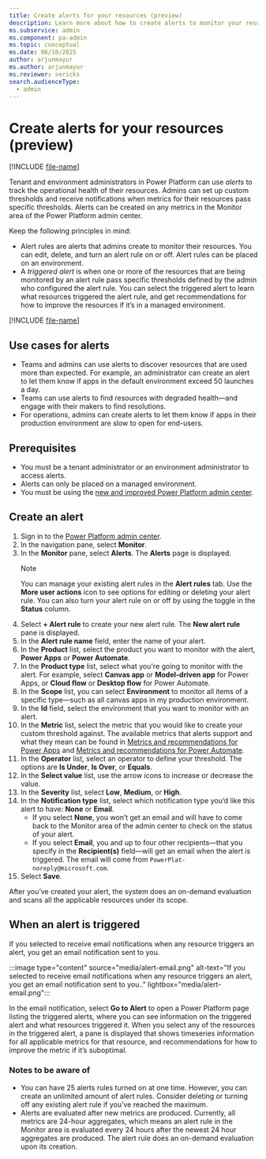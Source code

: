 ```yaml
---
title: Create alerts for your resources (preview)
description: Learn more about how to create alerts to monitor your resources in Power Platform.
ms.subservice: admin
ms.component: pa-admin
ms.topic: conceptual
ms.date: 06/18/2025
author: arjunmayur
ms.author: arjunmayur
ms.reviewer: sericks
search.audienceType: 
  - admin
---
```


# Create alerts for your resources (preview)

[!INCLUDE [file-name](~/../shared-content/shared/preview-includes/preview-banner.md)]

Tenant and environment administrators in Power Platform can use _alerts_ to track the operational health of their resources. Admins can set up custom thresholds and receive notifications when metrics for their resources pass specific thresholds. Alerts can be created on any metrics in the Monitor area of the Power Platform admin center.

Keep the following principles in mind:

- Alert rules are alerts that admins create to monitor their resources. You can edit, delete, and turn an alert rule on or off. Alert rules can be placed on an environment.
- A _triggered alert_ is when one or more of the resources that are being monitored by an alert rule pass specific thresholds defined by the admin who configured the alert rule. You can select the triggered alert to learn what resources triggered the alert rule, and get recommendations for how to improve the resources if it’s in a managed environment. 

[!INCLUDE [file-name](~/../shared-content/shared/preview-includes/preview-note-pp.md)]

## Use cases for alerts
- Teams and admins can use alerts to discover resources that are used more than expected. For example, an administrator can create an alert to let them know if apps in the default environment exceed 50 launches a day.
- Teams can use alerts to find resources with degraded health&mdash;and engage with their makers to find resolutions.
- For operations, admins can create alerts to let them know if apps in their production environment are slow to open for end-users. 

## Prerequisites
-	You must be a tenant administrator or an environment administrator to access alerts. 
-	Alerts can only be placed on a managed environment.
-	You must be using the [new and improved Power Platform admin center](../new-admin-center.md).

## Create an alert 
1. Sign in to the [Power Platform admin center](https://admin.powerplatform.microsoft.com/).
1. In the navigation pane, select **Monitor**.
1. In the **Monitor** pane, select **Alerts**. The **Alerts** page is displayed.
    > [!Note]
    > You can manage your existing alert rules in the **Alert rules** tab. Use the **More user actions** icon to see options for editing or deleting your alert rule. You can also turn your alert rule on or off by using the toggle in the **Status** column.
1. Select **+ Alert rule** to create your new alert rule. The **New alert rule** pane is displayed.
1. In the **Alert rule name** field, enter the name of your alert.
1. In the **Product** list, select the product you want to monitor with the alert, **Power Apps** or **Power Automate**.
1. In the **Product type** list, select what you're going to monitor with the alert. For example, select **Canvas app** or **Model-driven app** for Power Apps, or **Cloud flow** or **Desktop flow** for Power Automate.
1. In the **Scope** list, you can select **Environment** to monitor all items of a specific type&mdash;such as all canvas apps in my production environment.
1. In the **Id** field, select the environment that you want to monitor with an alert.
1. In the **Metric** list, select the metric that you would like to create your custom threshold against. The available metrics that alerts support and what they mean can be found in [Metrics and recommendations for Power Apps](monitor-power-apps.md) and [Metrics and recommendations for Power Automate](monitor-power-automate.md).
1. In the **Operator** list, select an operator to define your threshold. The options are **Is Under**, **Is Over**, or **Equals**.
1. In the **Select value** list, use the arrow icons to increase or decrease the value.
1. In the **Severity** list, select **Low**, **Medium**, or **High**.
1. In the **Notification type** list, select which notification type you’d like this alert to have: **None** or **Email**.
    - If you select **None**, you won’t get an email and will have to come back to the Monitor area of the admin center to check on the status of your alert.
    - If you select **Email**, you and up to four other recipients&mdash;that you specify in the **Recipient(s)** field&mdash;will get an email when the alert is triggered. The email will come from `PowerPlat-noreply@microsoft.com`.
1. Select **Save**.

After you’ve created your alert, the system does an on-demand evaluation and scans all the applicable resources under its scope. 

## When an alert is triggered
If you selected to receive email notifications when any resource triggers an alert, you get an email notification sent to you.

:::image type="content" source="media/alert-email.png" alt-text="If you selected to receive email notifications when any resource triggers an alert, you get an email notification sent to you.." lightbox="media/alert-email.png":::

In the email notification, select **Go to Alert** to open a Power Platform page listing the triggered alerts, where you can see information on the triggered alert and what resources triggered it. When you select any of the resources in the triggered alert, a pane is displayed that shows timeseries information for all applicable metrics for that resource, and recommendations for how to improve the metric if it’s suboptimal.

### Notes to be aware of
-	You can have 25 alerts rules turned on at one time. However, you can create an unlimited amount of alert rules. Consider deleting or turning off any existing alert rule if you’ve reached the maximum.
-	Alerts are evaluated after new metrics are produced. Currently, all metrics are 24-hour aggregates, which means an alert rule in the Monitor area is evaluated every 24 hours after the newest 24 hour aggregates are produced. The alert rule does an on-demand evaluation upon its creation. 



